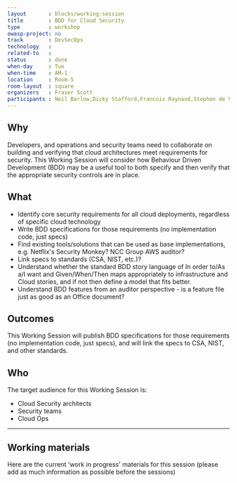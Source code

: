 ```yaml
---
layout       : blocks/working-session
title        : BDD for Cloud Security
type         : workshop
owasp-project: no
track        : DevSecOps
technology   :
related-to   :
status       : done
when-day     : Tue
when-time    : AM-1
location     : Room-5
room-layout  : square
organizers   : Fraser Scott
participants : Neil Barlow,Dicky Stafford,Francois Raynaud,Stephen de Vries,Johan Peeters
---
```


## Why

Developers, and operations and security teams need to collaborate on building and verifying that cloud architectures meet requirements for security.  This Working Session will consider how Behaviour Driven Development (BDD) may be a useful tool to both specify and then verify that the appropriate security controls are in place.   

## What

- Identify core security requirements for all cloud deployments, regardless of specific cloud technology
- Write BDD specifications for those requirements (no implementation code, just specs)
- Find existing tools/solutions that can be used as base implementations, e.g. Netflix's Security Monkey? NCC Group AWS auditor?
- Link specs to standards (CSA, NIST, etc.)?
- Understand whether the standard BDD story language of In order to/As a/I want and Given/When/Then maps appropriately to infrastructure and Cloud stories, and if not then define a model that fits better.
- Understand BDD features from an auditor perspective - is a feature file just as good as an Office document?

## Outcomes

This Working Session will publish BDD specifications for those requirements (no implementation code, just specs), and will link the specs to CSA, NIST, and other standards.

## Who

The target audience for this Working Session is:

- Cloud Security architects
- Security teams
- Cloud Ops

--- 

## Working materials

Here are the current 'work in progress' materials for this session (please add as much information as possible before the sessions)

